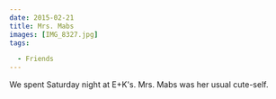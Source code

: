 ```yaml
---
date: 2015-02-21
title: Mrs. Mabs
images: [IMG_8327.jpg]
tags:

  - Friends
---
```

We spent Saturday night at E+K's. Mrs. Mabs was her usual cute-self. 
